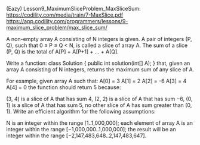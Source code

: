 ﻿(Eazy)
Lesson9_MaximumSliceProblem_MaxSliceSum:
https://codility.com/media/train/7-MaxSlice.pdf
https://app.codility.com/programmers/lessons/9-maximum_slice_problem/max_slice_sum/

A non-empty array A consisting of N integers is given. A pair of integers (P, Q), 
such that 0 ≤ P ≤ Q < N, is called a slice of array A. The sum of a slice (P, Q) is 
the total of A[P] + A[P+1] + ... + A[Q].

Write a function:
class Solution { public int solution(int[] A); }
that, given an array A consisting of N integers, returns the maximum sum of any slice of A.

For example, given array A such that:
A[0] = 3  A[1] = 2  A[2] = -6
A[3] = 4  A[4] = 0
the function should return 5 because:

(3, 4) is a slice of A that has sum 4,
(2, 2) is a slice of A that has sum −6,
(0, 1) is a slice of A that has sum 5,
no other slice of A has sum greater than (0, 1).
Write an efficient algorithm for the following assumptions:

N is an integer within the range [1..1,000,000];
each element of array A is an integer within the range [−1,000,000..1,000,000];
the result will be an integer within the range [−2,147,483,648..2,147,483,647].